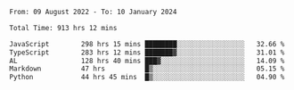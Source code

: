 
<!--START_SECTION:waka-->

```txt
From: 09 August 2022 - To: 10 January 2024

Total Time: 913 hrs 12 mins

JavaScript        298 hrs 15 mins ████████░░░░░░░░░░░░░░░░░   32.66 %
TypeScript        283 hrs 12 mins ███████▓░░░░░░░░░░░░░░░░░   31.01 %
AL                128 hrs 40 mins ███▓░░░░░░░░░░░░░░░░░░░░░   14.09 %
Markdown          47 hrs          █▒░░░░░░░░░░░░░░░░░░░░░░░   05.15 %
Python            44 hrs 45 mins  █▒░░░░░░░░░░░░░░░░░░░░░░░   04.90 %
```

<!--END_SECTION:waka-->











